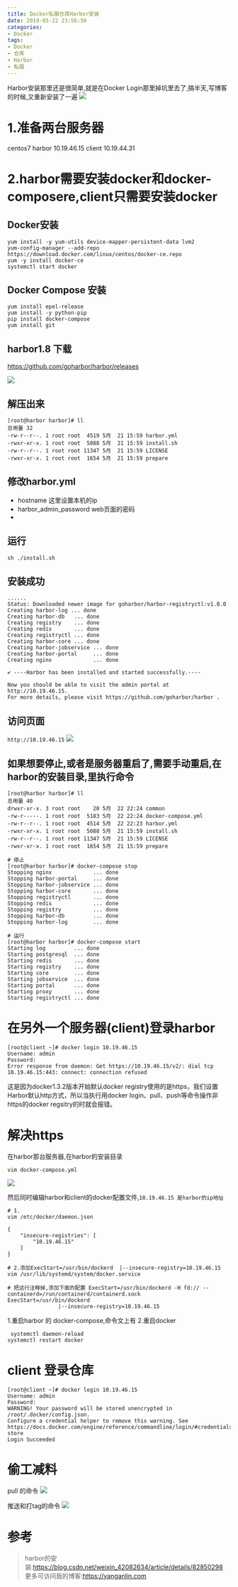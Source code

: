 ```yaml
---
title: Docker私服仓库Harbor安装
date: 2019-05-22 23:56:56
categories: 
- Docker
tags: 
- Docker
- 仓库
- Harbor
- 私服
---
```

Harbor安装那里还是很简单,就是在Docker Login那里掉坑里去了,搞半天,写博客的时候,又重新安装了一遍
![](https://raw.githubusercontent.com/YangAnLin/images/master/20200826194116.jpeg)
<!-- more -->

# 1.准备两台服务器
centos7
harbor 10.19.46.15
client 10.19.44.31


# 2.harbor需要安装docker和docker-composere,client只需要安装docker

## Docker安装
```shell
yum install -y yum-utils device-mapper-persistent-data lvm2
yum-config-manager --add-repo https://download.docker.com/linux/centos/docker-ce.repo
yum -y install docker-ce
systemctl start docker
```

## Docker Compose 安装
```shell
yum install epel-release
yum install -y python-pip
pip install docker-compose
yum install git
```

## harbor1.8 下载
https://github.com/goharbor/harbor/releases

![](https://raw.githubusercontent.com/YangAnLin/images/master/20200826194123.png)


## 解压出来
```shell
[root@harbor harbor]# ll
总用量 32
-rw-r--r--. 1 root root  4519 5月  21 15:59 harbor.yml
-rwxr-xr-x. 1 root root  5088 5月  21 15:59 install.sh
-rw-r--r--. 1 root root 11347 5月  21 15:59 LICENSE
-rwxr-xr-x. 1 root root  1654 5月  21 15:59 prepare
```

## 修改harbor.yml
* hostname  这里设置本机的ip
* harbor_admin_password web页面的密码
* 

## 运行
```shell
sh ./install.sh
```

## 安装成功
```shell
......
Status: Downloaded newer image for goharbor/harbor-registryctl:v1.8.0
Creating harbor-log ... done
Creating harbor-db   ... done
Creating registry    ... done
Creating redis       ... done
Creating registryctl ... done
Creating harbor-core ... done
Creating harbor-jobservice ... done
Creating harbor-portal     ... done
Creating nginx             ... done

✔ ----Harbor has been installed and started successfully.----

Now you should be able to visit the admin portal at http://10.19.46.15. 
For more details, please visit https://github.com/goharbor/harbor .
```

## 访问页面
`http://10.19.46.15`
![](https://raw.githubusercontent.com/YangAnLin/images/master/20200826194130.png)


## 如果想要停止,或者是服务器重启了,需要手动重启,在harbor的安装目录,里执行命令
```shell
[root@harbor harbor]# ll
总用量 40
drwxr-xr-x. 3 root root    20 5月  22 22:24 common
-rw-r-----. 1 root root  5183 5月  22 22:24 docker-compose.yml
-rw-r--r--. 1 root root  4514 5月  22 22:23 harbor.yml
-rwxr-xr-x. 1 root root  5088 5月  21 15:59 install.sh
-rw-r--r--. 1 root root 11347 5月  21 15:59 LICENSE
-rwxr-xr-x. 1 root root  1654 5月  21 15:59 prepare

# 停止
[root@harbor harbor]# docker-compose stop
Stopping nginx             ... done
Stopping harbor-portal     ... done
Stopping harbor-jobservice ... done
Stopping harbor-core       ... done
Stopping registryctl       ... done
Stopping redis             ... done
Stopping registry          ... done
Stopping harbor-db         ... done
Stopping harbor-log        ... done

# 运行
[root@harbor harbor]# docker-compose start
Starting log         ... done
Starting postgresql  ... done
Starting redis       ... done
Starting registry    ... done
Starting core        ... done
Starting jobservice  ... done
Starting portal      ... done
Starting proxy       ... done
Starting registryctl ... done
```


# 在另外一个服务器(client)登录harbor
```shell
[root@client ~]# docker login 10.19.46.15
Username: admin
Password: 
Error response from daemon: Get https://10.19.46.15/v2/: dial tcp 10.19.46.15:443: connect: connection refused
```
这是因为docker1.3.2版本开始默认docker registry使用的是https，我们设置Harbor默认http方式，所以当执行用docker login、pull、push等命令操作非https的docker regsitry的时就会报错。

# 解决https
在harbor那台服务器,在harbor的安装目录
```shell
vim docker-compose.yml
```

![](https://raw.githubusercontent.com/YangAnLin/images/master/20200826194137.png)

然后同时编辑harbor和client的docker配置文件,`10.19.46.15 是harbor的ip地址`
```shell
# 1.
vim /etc/docker/daemon.json

{
    "insecure-registries": [
        "10.19.46.15"
    ]
}

# 2.添加ExecStart=/usr/bin/dockerd  |--insecure-registry=10.19.46.15
vim /usr/lib/systemd/system/docker.service

# 把这行注释掉,添加下面的配置 ExecStart=/usr/bin/dockerd -H fd:// --containerd=/run/containerd/containerd.sock
ExecStart=/usr/bin/dockerd
                |--insecure-registry=10.19.46.15
```

1.重启harbor 的 docker-compose,命令文上有
2.重启docker
```shell
 systemctl daemon-reload
systemctl restart docker
```


# client 登录仓库
```shell
[root@client ~]# docker login 10.19.46.15   
Username: admin
Password: 
WARNING! Your password will be stored unencrypted in /root/.docker/config.json.
Configure a credential helper to remove this warning. See
https://docs.docker.com/engine/reference/commandline/login/#credentials-store
Login Succeeded
```


# 偷工减料

pull 的命令
![](https://raw.githubusercontent.com/YangAnLin/images/master/20200826194146.png)

推送和打tag的命令
![](https://raw.githubusercontent.com/YangAnLin/images/master/20200826194156.png)


# 参考
> harbor的安装:https://blog.csdn.net/weixin_42082634/article/details/82850298
> 更多可访问我的博客:https://yanganlin.com